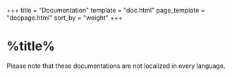 +++
title = "Documentation"
template = "doc.html"
page_template = "docpage.html"
sort_by = "weight"
+++
# %title%
Please note that these documentations are not localized in every language.